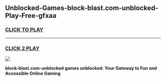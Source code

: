 
## Unblocked-Games-block-blast.com-unblocked-Play-Free-gfxaa
<h3>
<a href="https://premium76.site?title=block-blast.com-unblocked&ref=23A">CLICK TO PLAY</a></h3>
<hr>

<h3>
<a href="https://premium76.site?title=block-blast.com-unblocked&ref=23A">CLICK 2 PLAY</a>
  
</h3>

<a href="https://premium76.site?title=block-blast.com-unblocked&ref=23A"><img src="https://clearcache.store/games.png"></a>


**block-blast.com-unblocked games unblocked: Your Gateway to Fun and Accessible Online Gaming**
